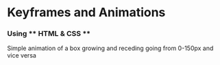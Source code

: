 # Keyframes and Animations #

### Using ** HTML & CSS ** ##

Simple animation of a box growing and receding going from 0-150px and vice versa
